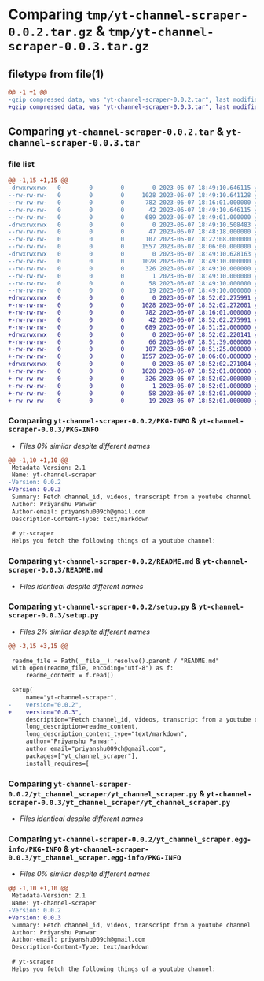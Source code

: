 # Comparing `tmp/yt-channel-scraper-0.0.2.tar.gz` & `tmp/yt-channel-scraper-0.0.3.tar.gz`

## filetype from file(1)

```diff
@@ -1 +1 @@
-gzip compressed data, was "yt-channel-scraper-0.0.2.tar", last modified: Wed Jun  7 18:49:10 2023, max compression
+gzip compressed data, was "yt-channel-scraper-0.0.3.tar", last modified: Wed Jun  7 18:52:02 2023, max compression
```

## Comparing `yt-channel-scraper-0.0.2.tar` & `yt-channel-scraper-0.0.3.tar`

### file list

```diff
@@ -1,15 +1,15 @@
-drwxrwxrwx   0        0        0        0 2023-06-07 18:49:10.646115 yt-channel-scraper-0.0.2/
--rw-rw-rw-   0        0        0     1028 2023-06-07 18:49:10.641128 yt-channel-scraper-0.0.2/PKG-INFO
--rw-rw-rw-   0        0        0      782 2023-06-07 18:16:01.000000 yt-channel-scraper-0.0.2/README.md
--rw-rw-rw-   0        0        0       42 2023-06-07 18:49:10.646115 yt-channel-scraper-0.0.2/setup.cfg
--rw-rw-rw-   0        0        0      689 2023-06-07 18:49:01.000000 yt-channel-scraper-0.0.2/setup.py
-drwxrwxrwx   0        0        0        0 2023-06-07 18:49:10.508483 yt-channel-scraper-0.0.2/yt_channel_scraper/
--rw-rw-rw-   0        0        0       47 2023-06-07 18:48:18.000000 yt-channel-scraper-0.0.2/yt_channel_scraper/__init__.py
--rw-rw-rw-   0        0        0      107 2023-06-07 18:22:08.000000 yt-channel-scraper-0.0.2/yt_channel_scraper/test.py
--rw-rw-rw-   0        0        0     1557 2023-06-07 18:06:00.000000 yt-channel-scraper-0.0.2/yt_channel_scraper/yt_channel_scraper.py
-drwxrwxrwx   0        0        0        0 2023-06-07 18:49:10.628163 yt-channel-scraper-0.0.2/yt_channel_scraper.egg-info/
--rw-rw-rw-   0        0        0     1028 2023-06-07 18:49:10.000000 yt-channel-scraper-0.0.2/yt_channel_scraper.egg-info/PKG-INFO
--rw-rw-rw-   0        0        0      326 2023-06-07 18:49:10.000000 yt-channel-scraper-0.0.2/yt_channel_scraper.egg-info/SOURCES.txt
--rw-rw-rw-   0        0        0        1 2023-06-07 18:49:10.000000 yt-channel-scraper-0.0.2/yt_channel_scraper.egg-info/dependency_links.txt
--rw-rw-rw-   0        0        0       58 2023-06-07 18:49:10.000000 yt-channel-scraper-0.0.2/yt_channel_scraper.egg-info/requires.txt
--rw-rw-rw-   0        0        0       19 2023-06-07 18:49:10.000000 yt-channel-scraper-0.0.2/yt_channel_scraper.egg-info/top_level.txt
+drwxrwxrwx   0        0        0        0 2023-06-07 18:52:02.275991 yt-channel-scraper-0.0.3/
+-rw-rw-rw-   0        0        0     1028 2023-06-07 18:52:02.272001 yt-channel-scraper-0.0.3/PKG-INFO
+-rw-rw-rw-   0        0        0      782 2023-06-07 18:16:01.000000 yt-channel-scraper-0.0.3/README.md
+-rw-rw-rw-   0        0        0       42 2023-06-07 18:52:02.275991 yt-channel-scraper-0.0.3/setup.cfg
+-rw-rw-rw-   0        0        0      689 2023-06-07 18:51:52.000000 yt-channel-scraper-0.0.3/setup.py
+drwxrwxrwx   0        0        0        0 2023-06-07 18:52:02.220141 yt-channel-scraper-0.0.3/yt_channel_scraper/
+-rw-rw-rw-   0        0        0       66 2023-06-07 18:51:39.000000 yt-channel-scraper-0.0.3/yt_channel_scraper/__init__.py
+-rw-rw-rw-   0        0        0      107 2023-06-07 18:51:25.000000 yt-channel-scraper-0.0.3/yt_channel_scraper/test.py
+-rw-rw-rw-   0        0        0     1557 2023-06-07 18:06:00.000000 yt-channel-scraper-0.0.3/yt_channel_scraper/yt_channel_scraper.py
+drwxrwxrwx   0        0        0        0 2023-06-07 18:52:02.271004 yt-channel-scraper-0.0.3/yt_channel_scraper.egg-info/
+-rw-rw-rw-   0        0        0     1028 2023-06-07 18:52:01.000000 yt-channel-scraper-0.0.3/yt_channel_scraper.egg-info/PKG-INFO
+-rw-rw-rw-   0        0        0      326 2023-06-07 18:52:02.000000 yt-channel-scraper-0.0.3/yt_channel_scraper.egg-info/SOURCES.txt
+-rw-rw-rw-   0        0        0        1 2023-06-07 18:52:01.000000 yt-channel-scraper-0.0.3/yt_channel_scraper.egg-info/dependency_links.txt
+-rw-rw-rw-   0        0        0       58 2023-06-07 18:52:01.000000 yt-channel-scraper-0.0.3/yt_channel_scraper.egg-info/requires.txt
+-rw-rw-rw-   0        0        0       19 2023-06-07 18:52:01.000000 yt-channel-scraper-0.0.3/yt_channel_scraper.egg-info/top_level.txt
```

### Comparing `yt-channel-scraper-0.0.2/PKG-INFO` & `yt-channel-scraper-0.0.3/PKG-INFO`

 * *Files 0% similar despite different names*

```diff
@@ -1,10 +1,10 @@
 Metadata-Version: 2.1
 Name: yt-channel-scraper
-Version: 0.0.2
+Version: 0.0.3
 Summary: Fetch channel_id, videos, transcript from a youtube channel
 Author: Priyanshu Panwar
 Author-email: priyanshu009ch@gmail.com
 Description-Content-Type: text/markdown
 
 # yt-scraper
 Helps you fetch the following things of a youtube channel:
```

### Comparing `yt-channel-scraper-0.0.2/README.md` & `yt-channel-scraper-0.0.3/README.md`

 * *Files identical despite different names*

### Comparing `yt-channel-scraper-0.0.2/setup.py` & `yt-channel-scraper-0.0.3/setup.py`

 * *Files 2% similar despite different names*

```diff
@@ -3,15 +3,15 @@
 
 readme_file = Path(__file__).resolve().parent / "README.md"
 with open(readme_file, encoding="utf-8") as f:
     readme_content = f.read()
 
 setup(
     name="yt-channel-scraper",
-    version="0.0.2",
+    version="0.0.3",
     description="Fetch channel_id, videos, transcript from a youtube channel",
     long_description=readme_content,
     long_description_content_type="text/markdown",
     author="Priyanshu Panwar",
     author_email="priyanshu009ch@gmail.com",
     packages=["yt_channel_scraper"],
     install_requires=[
```

### Comparing `yt-channel-scraper-0.0.2/yt_channel_scraper/yt_channel_scraper.py` & `yt-channel-scraper-0.0.3/yt_channel_scraper/yt_channel_scraper.py`

 * *Files identical despite different names*

### Comparing `yt-channel-scraper-0.0.2/yt_channel_scraper.egg-info/PKG-INFO` & `yt-channel-scraper-0.0.3/yt_channel_scraper.egg-info/PKG-INFO`

 * *Files 0% similar despite different names*

```diff
@@ -1,10 +1,10 @@
 Metadata-Version: 2.1
 Name: yt-channel-scraper
-Version: 0.0.2
+Version: 0.0.3
 Summary: Fetch channel_id, videos, transcript from a youtube channel
 Author: Priyanshu Panwar
 Author-email: priyanshu009ch@gmail.com
 Description-Content-Type: text/markdown
 
 # yt-scraper
 Helps you fetch the following things of a youtube channel:
```

